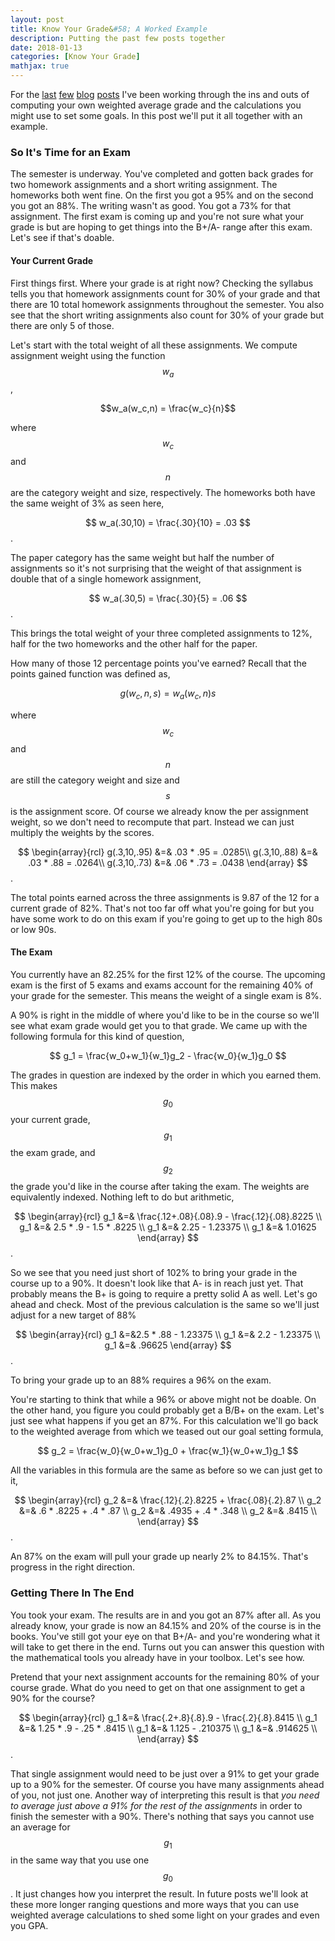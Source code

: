 ```yaml
---
layout: post
title: Know Your Grade&#58; A Worked Example
description: Putting the past few posts together
date: 2018-01-13
categories: [Know Your Grade]
mathjax: true
---
```



For the [last](/blog/2018/01/Know-Your-Grade-Single.md) [few](/blog/2018/01/Know-Your-Grade-Single-Maths.md) [blog](/blog/2018/01/Know-Your-Grade-Single-Being-Proactive.md) [posts](/blog/2018/01/Know-Your-Grade-Goals.md) I've been working through the ins and outs of computing your own weighted average grade and the calculations you might use to set some goals. In this post we'll put it all together with an example.

### So It's Time for an Exam

The semester is underway. You've completed and gotten back grades for two homework assignments and a short writing assignment. The homeworks both went fine. On the first you got a 95% and on the second you got an 88%. The writing wasn't as good. You got a 73% for that assignment. The first exam is coming up and you're not sure what your grade is but are hoping to get things into the B+/A- range after this exam.  Let's see if that's doable.


#### Your Current Grade

First things first. Where your grade is at right now? Checking the syllabus tells you that homework assignments count for 30% of your grade and that there are 10 total homework assignments throughout the semester. You also see that the short writing assignments also count for 30% of your grade but there are only 5 of those.  

Let's start with the total weight of all these assignments. We compute assignment weight using the function $$ w_a $$,  

$$w_a(w_c,n) = \frac{w_c}{n}$$  

where $$w_c$$ and $$n$$ are the category weight and size, respectively. The homeworks both have the same weight of 3% as seen here,  

$$
w_a(.30,10) = \frac{.30}{10} = .03
$$.

The paper category has the same weight but half the number of assignments so it's not surprising that the weight of that assignment is double that of a single homework assignment,

$$
w_a(.30,5) = \frac{.30}{5} = .06
$$.

This brings the total weight of your three completed assignments to 12%, half for the two homeworks and the other half for the paper.

How many of those 12 percentage points you've earned? Recall that the points gained function was defined as,  

$$g(w_c,n,s) = w_a(w_c,n)s $$  

where $$w_c$$ and $$n$$ are still the category weight and size and $$s$$ is the assignment score. Of course we already know the per assignment weight, so we don't need to recompute that part. Instead we can just multiply the weights by the scores.

$$
\begin{array}{rcl}
g(.3,10,.95) &=& .03 * .95  = .0285\\
g(.3,10,.88) &=& .03 * .88  = .0264\\
g(.3,10,.73) &=& .06 * .73  = .0438
\end{array}
$$.  

The total points earned across the three assignments is 9.87 of the 12 for a current grade of 82%. That's not too far off what you're going for but you have some work to do on this exam if you're going to get up to the high 80s or low 90s.

#### The Exam

You currently have an 82.25% for the first 12% of the course.  The upcoming exam is the first of 5 exams and exams account for the remaining 40% of your grade for the semester. This means the weight of a single exam is 8%.   

A 90% is right in the middle of where you'd like to be in the course so we'll see what exam grade would get you to that grade.  We came up with the following formula for this kind of question,

$$ g_1 = \frac{w_0+w_1}{w_1}g_2 - \frac{w_0}{w_1}g_0 $$  

The grades in question are indexed by the order in which you earned them. This makes $$g_0$$ your current grade, $$g_1$$ the exam grade, and $$g_2$$ the grade you'd like in the course after taking the exam. The weights are equivalently indexed. Nothing left to do but arithmetic,

$$
\begin{array}{rcl}
g_1 &=& \frac{.12+.08}{.08}.9 - \frac{.12}{.08}.8225 \\
g_1 &=& 2.5 * .9 - 1.5 * .8225 \\
g_1 &=& 2.25 - 1.23375 \\
g_1 &=& 1.01625
\end{array}
$$.  

So we see that you need just short of 102% to bring your grade in the course up to a 90%.  It doesn't look like that A- is in reach just yet.  That probably means the B+ is going to require a pretty solid A as well. Let's go ahead and check. Most of the previous calculation is the same so we'll just adjust for a new target of 88%

$$
\begin{array}{rcl}
g_1 &=&2.5 * .88 - 1.23375 \\
g_1 &=& 2.2 - 1.23375 \\
g_1 &=& .96625
\end{array}
$$.  

To bring your grade up to an 88% requires a 96% on the exam.  

You're starting to think that while a 96% or above might not be doable. On the other hand, you figure you could probably get a B/B+ on the exam.  Let's just see what happens if you get an 87%. For this calculation we'll go back to the weighted average from which we teased out our goal setting formula,  

$$
g_2 = \frac{w_0}{w_0+w_1}g_0 + \frac{w_1}{w_0+w_1}g_1
$$  

All the variables in this formula are the same as before so we can just get to it,

$$
\begin{array}{rcl}
g_2 &=& \frac{.12}{.2}.8225 + \frac{.08}{.2}.87 \\
g_2 &=& .6 * .8225 + .4 * .87 \\
g_2 &=& .4935 + .4 * .348 \\
g_2 &=& .8415 \\
\end{array}
$$.  

An 87% on the exam will pull your grade up nearly 2% to 84.15%.  That's progress in the right direction.

### Getting There In The End

You took your exam. The results are in and you got an 87% after all. As you already know, your grade is now an 84.15% and 20% of the course is in the books. You've still got your eye on that B+/A- and you're wondering what it will take to get there in the end. Turns out you can answer this question with the mathematical tools you already have in your toolbox. Let's see how.

Pretend that your next assignment accounts for the remaining 80% of your course grade. What do you need to get on that one assignment to get a 90% for the course?  

$$
\begin{array}{rcl}
g_1 &=& \frac{.2+.8}{.8}.9 - \frac{.2}{.8}.8415 \\
g_1 &=& 1.25 * .9 - .25 * .8415 \\
g_1 &=& 1.125 - .210375 \\
g_1 &=& .914625 \\
\end{array}
$$.  

That single assignment would need to be just over a 91% to get your grade up to a 90% for the semester. Of course you have many assignments ahead of you, not just one. Another way of interpreting this result is that *you need to average just above a 91% for the rest of the assignments* in order to finish the semester with a 90%. There's nothing that says you cannot use an average for $$g_1$$ in the same way that you use one $$g_0$$.  It just changes how you interpret the result.  In future posts we'll look at these more longer ranging questions and more ways that you can use weighted average calculations to shed some light on your grades and even you GPA. 
